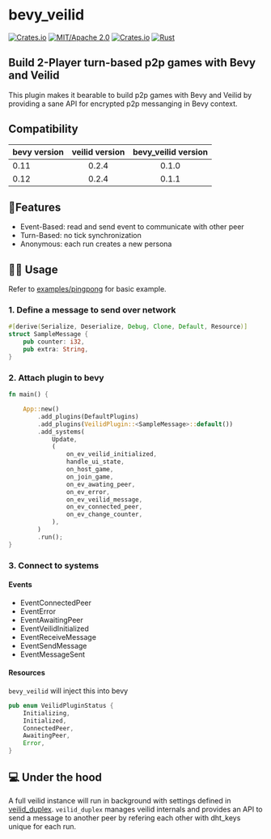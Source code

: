 # bevy_veilid

[![Crates.io](https://img.shields.io/crates/v/bevy_veilid.svg)](https://crates.io/crates/bevy_veilid)
[![MIT/Apache 2.0](https://img.shields.io/badge/license-MIT%2FApache-blue.svg)](https://github.com/bevyengine/bevy#license)
[![Crates.io](https://img.shields.io/crates/d/bevy_veilid.svg)](https://crates.io/crates/bevy_veilid)
[![Rust](https://github.com/stillonearth/bevy_veilid/workflows/CI/badge.svg)](https://github.com/stillonearth/bevy_veilid/actions)

## Build 2-Player turn-based p2p games with Bevy and Veilid

This plugin makes it bearable to build p2p games with Bevy and Veilid by providing a sane API 
for encrypted p2p messanging in Bevy context.

## Compatibility

| bevy version | veilid version | bevy_veilid version |
| ------------ | :-------------:| :-----------------: |
| 0.11         |   0.2.4        | 0.1.0               |
| 0.12         |   0.2.4        | 0.1.1               |

## 📝Features

- Event-Based: read and send event to communicate with other peer
- Turn-Based: no tick synchronization
- Anonymous: each run creates a new persona 

## 👩‍💻 Usage

Refer to [examples/pingpong](examples/pingpong.rs) for basic example.

### 1. Define a message to send over network

```rust
#[derive(Serialize, Deserialize, Debug, Clone, Default, Resource)]
struct SampleMessage {
    pub counter: i32,
    pub extra: String,
}
```

### 2. Attach plugin to bevy

```rust
fn main() {

    App::new()
        .add_plugins(DefaultPlugins)
        .add_plugins(VeilidPlugin::<SampleMessage>::default())
        .add_systems(
            Update,
            (
                on_ev_veilid_initialized,
                handle_ui_state,
                on_host_game,
                on_join_game,
                on_ev_awating_peer,
                on_ev_error,
                on_ev_veilid_message,
                on_ev_connected_peer,
                on_ev_change_counter,
            ),
        )
        .run();
}

```

### 3. Connect to systems

#### Events

* EventConnectedPeer
* EventError
* EventAwaitingPeer
* EventVeilidInitialized
* EventReceiveMessage<SampleMessage>
* EventSendMessage<SampleMessage>
* EventMessageSent

#### Resources

`bevy_veilid` will inject this into bevy

```rust
pub enum VeilidPluginStatus {
    Initializing,
    Initialized,
    ConnectedPeer,
    AwaitingPeer,
    Error,
}
```

## 💻 Under the hood

A full veilid instance will run in background with settings defined in [veilid_duplex](https://gitlab.com/cwiz/veilid_duplex). 
`veilid_duplex` manages veilid internals and provides an API to send a message to another peer by refering each other with dht_keys unique for each run.

